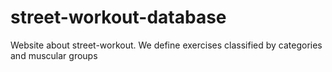 # street-workout-database
Website about street-workout. We define exercises classified by categories and muscular groups
